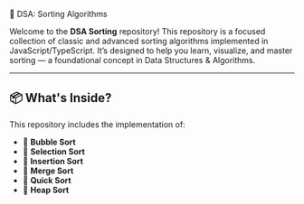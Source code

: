 🔢 DSA: Sorting Algorithms

Welcome to the **DSA Sorting** repository! This repository is a focused collection of classic and advanced sorting algorithms implemented in JavaScript/TypeScript. It’s designed to help you learn, visualize, and master sorting — a foundational concept in Data Structures & Algorithms.

---

## 📦 What's Inside?

This repository includes the implementation of:

- 📌 **Bubble Sort**
- 📌 **Selection Sort**
- 📌 **Insertion Sort**
- 📌 **Merge Sort**
- 📌 **Quick Sort**
- 📌 **Heap Sort**

